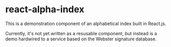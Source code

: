 # react-alpha-index

This is a demonstration component of an alphabetical index built in React.js.

Currently, it's not yet written as a resusable component, but instead is a demo hardwired to a service based
on the Webster signature database.

